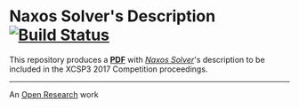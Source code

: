 # Naxos Solver's Description [![Build Status](https://travis-ci.org/pothitos/PhD_Report_2017.svg?branch=master)](https://travis-ci.org/pothitos/PhD_Report_2017)

This repository produces a
[__PDF__](http://di.uoa.gr/~pothitos/papers/PhD_Report_2017.pdf)
with [_Naxos Solver_](https://github.com/pothitos/naxos)'s
description to be included in the XCSP3 2017 Competition
proceedings.

---

An [Open
Research](https://gist.github.com/pothitos/ec5f4f66ddd113aea6bac4094690d72e)
work
